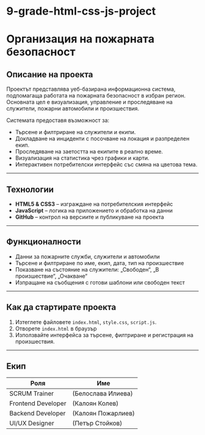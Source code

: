# 9-grade-html-css-js-project
# Организация на пожарната безопасност

## Описание на проекта

Проектът представлява уеб-базирана информационна система, подпомагаща работата на пожарната безопасност в избран регион. Основната цел е визуализация, управление и проследяване на служители, пожарни автомобили и произшествия.

Системата предоставя възможност за:
- Търсене и филтриране на служители и екипи.
- Докладване на инциденти с посочване на локация и разпределен екип.
- Проследяване на заетостта на екипите в реално време.
- Визуализация на статистика чрез графики и карти.
- Интерактивен потребителски интерфейс със смяна на цветова тема.

---

## Технологии

- **HTML5 & CSS3** – изграждане на потребителския интерфейс
- **JavaScript** – логика на приложението и обработка на данни
- **GitHub** – контрол на версиите и публикуване на проекта

---

## Функционалности

-  Данни за пожарните служби, служители и автомобили
-  Търсене и филтриране по име, екип, дата, тип на произшествие
-  Показване на състояние на служители: „Свободен“, „В произшествие“, „Очакване“
-  Изпращане на съобщения с готови шаблони или свободен текст

---

## Как да стартирате проекта

1. Изтеглете файловете `index.html`, `style.css`, `script.js`.
2. Отворете `index.html` в браузър
3. Използвайте интерфейса за търсене, филтриране и регистрация на произшествия.

---

## Екип

| Роля              | Име                       |
|-------------------|---------------------------|
| SCRUM Trainer     | (Белослава Илиева)        |
| Frontend Developer| (Калоян Колев)            |
| Backend Developer | (Калоян Пожарлиев)        |
| UI/UX Designer    | (Петър Стойков)           |
